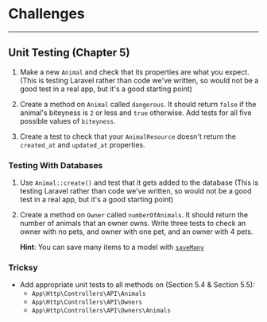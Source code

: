 # Challenges

---

## Unit Testing (Chapter 5)

1) Make a new `Animal` and check that its properties are what you expect. (This is testing Laravel rather than code we've written, so would not be a good test in a real app, but it's a good starting point)

1) Create a method on `Animal` called `dangerous`. It should return `false` if the animal's biteyness is `2` or less and `true` otherwise. Add tests for all five possible values of `biteyness`.

1) Create a test to check that your `AnimalResource` doesn't return the `created_at` and `updated_at` properties.


### Testing With Databases

1) Use `Animal::create()` and test that it gets added to the database (This is testing Laravel rather than code we've written, so would not be a good test in a real app, but it's a good starting point)

1) Create a method on `Owner` called `numberOfAnimals`. It should return the number of animals that an owner owns. Write three tests to check an owner with no pets, and owner with one pet, and an owner with 4 pets.

    **Hint**: You can save many items to a model with [`saveMany`](http://laravel.com/docs/6.x/eloquent-relationships)


### Tricksy

- Add appropriate unit tests to all methods on (Section 5.4 & Section 5.5):
    - `App\Http\Controllers\API\Animals`
    - `App\Http\Controllers\API\Owners`
    - `App\Http\Controllers\API\Owners\Animals`
